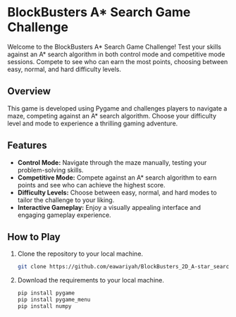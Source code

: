 # BlockBusters A* Search Game Challenge

Welcome to the BlockBusters A* Search Game Challenge! Test your skills against an A* search algorithm in both control mode and competitive mode sessions. Compete to see who can earn the most points, choosing between easy, normal, and hard difficulty levels.

## Overview

This game is developed using Pygame and challenges players to navigate a maze, competing against an A* search algorithm. Choose your difficulty level and mode to experience a thrilling gaming adventure.

## Features

- **Control Mode:** Navigate through the maze manually, testing your problem-solving skills.
- **Competitive Mode:** Compete against an A* search algorithm to earn points and see who can achieve the highest score.
- **Difficulty Levels:** Choose between easy, normal, and hard modes to tailor the challenge to your liking.
- **Interactive Gameplay:** Enjoy a visually appealing interface and engaging gameplay experience.

## How to Play

1. Clone the repository to your local machine.
   ```bash
   git clone https://github.com/eawariyah/BlockBusters_2D_A-star_search_game.git

2. Download the requirements to your local machine.
   ```bash
   pip install pygame
   pip install pygame_menu
   pip install numpy
